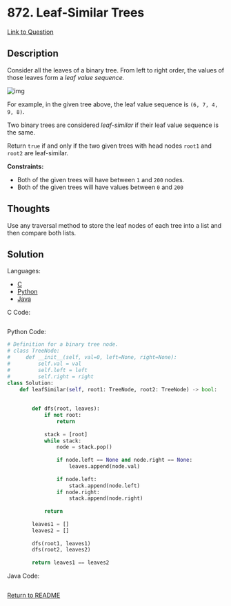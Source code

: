 # 872. Leaf-Similar Trees

[Link to Question](https://leetcode.com/problems/leaf-similar-trees/)

## Description

Consider all the leaves of a binary tree. From left to right order, the values of those leaves form a *leaf value sequence.*

![img](https://s3-lc-upload.s3.amazonaws.com/uploads/2018/07/16/tree.png)

For example, in the given tree above, the leaf value sequence is `(6, 7, 4, 9, 8)`.

Two binary trees are considered *leaf-similar* if their leaf value sequence is the same.

Return `true` if and only if the two given trees with head nodes `root1` and `root2` are leaf-similar.

 

**Constraints:**

- Both of the given trees will have between `1` and `200` nodes.
- Both of the given trees will have values between `0` and `200`



## Thoughts

Use any traversal method to store the leaf nodes of each tree into a list and then compare both lists.



## Solution

Languages:

- [C](#C)
- [Python](#python)
- [Java](#java)

<div id="C"></div>C Code:

```C

```

<div id="python"></div>Python Code:

```python
# Definition for a binary tree node.
# class TreeNode:
#     def __init__(self, val=0, left=None, right=None):
#         self.val = val
#         self.left = left
#         self.right = right
class Solution:
    def leafSimilar(self, root1: TreeNode, root2: TreeNode) -> bool:
        
        
        def dfs(root, leaves):
            if not root:
                return
            
            stack = [root]
            while stack:
                node = stack.pop()
                
                if node.left == None and node.right == None:
                    leaves.append(node.val)
                
                if node.left:
                    stack.append(node.left)
                if node.right:
                    stack.append(node.right)
                    
            return
        
        leaves1 = []
        leaves2 = []
        
        dfs(root1, leaves1)
        dfs(root2, leaves2)
        
        return leaves1 == leaves2
```

<div id="java"></div>Java Code:

```java

```

[Return to README](./../README.md)
